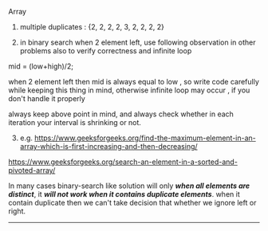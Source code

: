 Array

1) multiple duplicates   :   {2, 2, 2, 2, 3, 2, 2, 2, 2}

2) in binary search when 2 element left, use following observation in other problems also to verify correctness and infinite loop

mid = (low+high)/2;

when 2 element left then mid is always equal to low , so write code carefully while keeping this thing in mind, otherwise
infinite loop may occur , if you don't handle it properly

always keep above point in mind, and always check whether in each iteration your interval is shrinking or not.


3) e.g. https://www.geeksforgeeks.org/find-the-maximum-element-in-an-array-which-is-first-increasing-and-then-decreasing/

https://www.geeksforgeeks.org/search-an-element-in-a-sorted-and-pivoted-array/

In many cases binary-search like solution will only ***when all elements are distinct***, it ***will not work when it contains duplicate elements***.  when it contain duplicate then we can't take decision that whether we ignore left or right.


----------------------------------------------------------------------------------------------------------------
